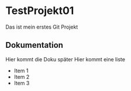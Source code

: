 # TestProjekt01
Das ist mein erstes Git Projekt

## Dokumentation
Hier kommt die Doku später
Hier kommt eine liste
- Item 1
- Item 2
- Item 3

